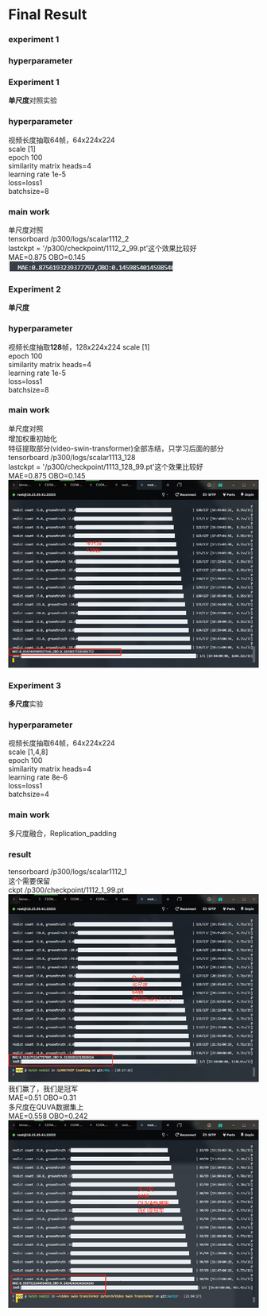 # Final Result

### experiment 1
### hyperparameter

### Experiment  1
**单尺度**对照实验
### hyperparameter
视频长度抽取64帧，64x224x224  
scale [1]  
epoch 100  
similarity matrix heads=4  
learning rate 1e-5  
loss=loss1  
batchsize=8  
### main work
单尺度对照  
tensorboard /p300/logs/scalar1112_2    
lastckpt = '/p300/checkpoint/1112_2_99.pt'这个效果比较好  
MAE=0.875  OBO=0.145  
![img_1.png](img_1.png)

### Experiment  2
**单尺度**
### hyperparameter
视频长度抽取**128**帧，128x224x224
scale [1]  
epoch 100  
similarity matrix heads=4  
learning rate 1e-5  
loss=loss1  
batchsize=8    
### main work
单尺度对照  
增加权重初始化  
特征提取部分(video-swin-transformer)全部冻结，只学习后面的部分  
tensorboard /p300/logs/scalar1113_128  
lastckpt = '/p300/checkpoint/1113_128_99.pt'这个效果比较好   
MAE=0.875  OBO=0.145    
![img.png](img.png)    

### Experiment 3
**多尺度**实验
### hyperparameter
视频长度抽取64帧，64x224x224  
scale [1,4,8]  
epoch 100  
similarity matrix heads=4  
learning rate 8e-6  
loss=loss1  
batchsize=4  
### main work
多尺度融合，Replication_padding  
### result  
tensorboard /p300/logs/scalar1112_1    
这个需要保留  
ckpt /p300/checkpoint/1112_1_99.pt    
![img_2.png](img_2.png)  
我们赢了，我们是冠军  
MAE=0.51  OBO=0.31  
多尺度在QUVA数据集上   
MAE=0.558   OBO=0.242  
![img_3.png](img_3.png)  
